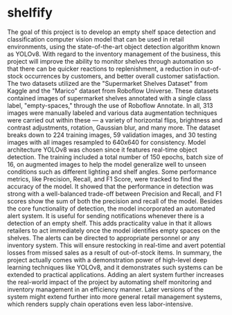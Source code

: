# shelfify
The goal of this project is to develop an empty shelf space detection and classification computer vision model that can be used in retail environments, using the state-of-the-art object detection algorithm known as YOLOv8. With regard to the inventory management of the business, this project will improve the ability to monitor shelves through automation so that there can be quicker reactions to replenishment, a reduction in out-of-stock occurrences by customers, and better overall customer satisfaction.
The two datasets utilized are the "Supermarket Shelves Dataset" from Kaggle and the "Marico" dataset from Roboflow Universe. These datasets contained images of supermarket shelves annotated with a single class label, "empty-spaces," through the use of Roboflow Annotate. In all, 313 images were manually labeled and various data augmentation techniques were carried out within these — a variety of horizontal flips, brightness and contrast adjustments, rotation, Gaussian blur, and many more. The dataset breaks down to 224 training images, 59 validation images, and 30 testing images with all images resampled to 640x640 for consistency.
Model architecture
YOLOv8 was chosen since it features real-time object detection. The training included a total number of 150 epochs, batch size of 16, on augmented images to help the model generalize well to unseen conditions such as different lighting and shelf angles. Some performance metrics, like Precision, Recall, and F1 Score, were tracked to find the accuracy of the model. It showed that the performance in detection was strong with a well-balanced trade-off between Precision and Recall, and F1 scores show the sum of both the precision and recall of the model.
Besides the core functionality of detection, the model incorporated an automated alert system. It is useful for sending notifications whenever there is a detection of an empty shelf. This adds practicality value in that it allows retailers to act immediately once the model identifies empty spaces on the shelves. The alerts can be directed to appropriate personnel or any inventory system. This will ensure restocking in real-time and avert potential losses from missed sales as a result of out-of-stock items.
In summary, the project actually comes with a demonstration power of high-level deep learning techniques like YOLOv8, and it demonstrates such systems can be extended to practical applications. Adding an alert system further increases the real-world impact of the project by automating shelf monitoring and inventory management in an efficiency manner. Later versions of the system might extend further into more general retail management systems, which renders supply chain operations even less labor-intensive.
